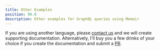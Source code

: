 ```yaml
---
title: Other Examples
position: 99.0
description: Other examples for GraphQL queries using Memair
---
```


If you are using another language, please [contact us](https://blog.memair.com/community/contact) and we will create supporting documentation. Alternatively, I'll buy you a few drinks of your choice if you create the documentation and submit a [PR](https://github.com/memair/docs).
